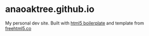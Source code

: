 # anaoaktree.github.io
My personal dev site. Built with [html5 boilerplate](https://html5boilerplate.com/) and template from [freehtml5.co](freehtml5.co)
